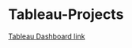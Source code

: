# Tableau-Projects

[Tableau Dashboard link](https://public.tableau.com/app/profile/amany.garra/viz/Covid-Dashboard_16793197612590/Dashboard1)
